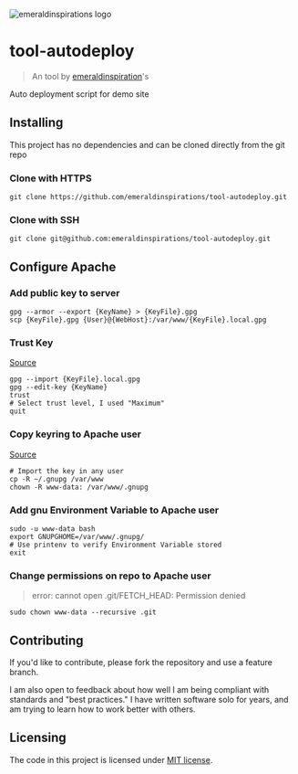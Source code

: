 ![emeraldinspirations logo](http://vps56132.vps.ovh.ca/logo.gitHub.png)

# tool-autodeploy
> An tool by [emeraldinspiration](https://github.com/emeraldinspirations)'s

Auto deployment script for demo site

## Installing

This project has no dependencies and can be cloned directly from the git repo

### Clone with HTTPS

```shell
git clone https://github.com/emeraldinspirations/tool-autodeploy.git
```

### Clone with SSH

```shell
git clone git@github.com:emeraldinspirations/tool-autodeploy.git
```

## Configure Apache

### Add public key to server
```shell
gpg --armor --export {KeyName} > {KeyFile}.gpg
scp {KeyFile}.gpg {User}@{WebHost}:/var/www/{KeyFile}.local.gpg
```

### Trust Key
[Source](https://www.gnupg.org/gph/en/manual/x334.html)
```shell
gpg --import {KeyFile}.local.gpg
gpg --edit-key {KeyName}
trust
# Select trust level, I used "Maximum"
quit
```

### Copy keyring to Apache user
[Source](https://maanasroyy.wordpress.com/2013/05/21/importing-gnupg-key-in-apache/)
```shell
# Import the key in any user
cp -R ~/.gnupg /var/www
chown -R www-data: /var/www/.gnupg
```

### Add gnu Environment Variable to Apache user
```shell
sudo -u www-data bash
export GNUPGHOME=/var/www/.gnupg/
# Use printenv to verify Environment Variable stored
exit
```

### Change permissions on repo to Apache user
> error: cannot open .git/FETCH_HEAD: Permission denied

```shell
sudo chown www-data --recursive .git
```

## Contributing

If you'd like to contribute, please fork the repository and use a feature branch.

I am also open to feedback about how well I am being compliant with standards and "best practices." I have written software solo for years, and am trying to learn how to work better with others.

## Licensing

The code in this project is licensed under [MIT license](LICENSE).
